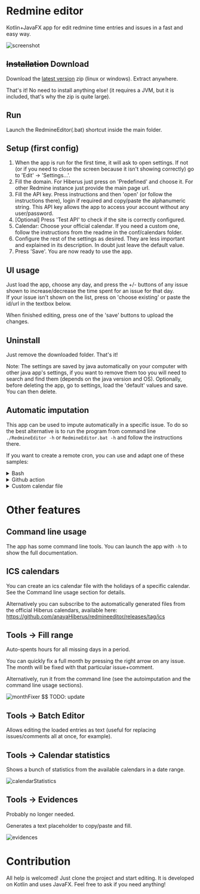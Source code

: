 # Redmine editor

Kotlin+JavaFX app for edit redmine time entries and issues in a fast and easy way.

![screenshot](docs/screenshot.png)

## ~~Installation~~ Download

Download the [latest version](https://github.com/anayaHiberus/redmineeditor/releases/latest) zip (linux or windows). Extract anywhere.

That's it! No need to install anything else! (it requires a JVM, but it is included, that's why the zip is quite large).

## Run

Launch the RedmineEditor(.bat) shortcut inside the main folder.


## Setup (first config)

1) When the app is run for the first time, it will ask to open settings. If not (or if you need to close the screen because it isn't showing correctly) go to 'Edit' -> 'Settings...'.
2) Fill the domain. For Hiberus just press on 'Predefined' and choose it. For other Redmine instance just provide the main page url.
3) Fill the API key. Press instructions and then 'open' (or follow the instructions there), login if required and copy/paste the alphanumeric string. This API key allows the app to access your account without any user/password.
4) [Optional] Press 'Test API' to check if the site is correctly configured.
5) Calendar: Choose your official calendar. If you need a custom one, follow the instructions from the readme in the conf/calendars folder.
6) Configure the rest of the settings as desired. They are less important and explained in its description. In doubt just leave the default value.
7) Press 'Save'. You are now ready to use the app.

## UI usage

Just load the app, choose any day, and press the +/- buttons of any issue shown to increase/decrease the time spent for an issue for that day.\
If your issue isn't shown on the list, press on 'choose existing' or paste the id/url in the textbox below.

When finished editing, press one of the 'save' buttons to upload the changes.

## Uninstall

Just remove the downloaded folder. That's it!

Note: The settings are saved by java automatically on your computer with other java app's settings, if you want to remove them too you will need to search and find them (depends on the java version and OS). Optionally, before deleting the app, go to settings, load the 'default' values and save. You can then delete.

## Automatic imputation

This app can be used to impute automatically in a specific issue. To do so the best alternative is to run the program from command line `./RedmineEditor -h` or `RedmineEditor.bat -h` and follow the instructions there.

If you want to create a remote cron, you can use and adapt one of these samples:

<details>
<summary>Bash</summary>

```bash
EDITOR_URL="https://github.com/anayaHiberus/redmineeditor/releases/latest/download/RedmineEditor-linux.zip"
REDMINE_URL="https://redmine.hiberus.com/redmine/" #Hiberus
REDMINE_KEY="<your api key here>"
ISSUE="<issue to use here>"
COMMENT="<comment to use here>"

echo "Downloading"
wget "$EDITOR_URL" --output-document zip.zip
unzip zip.zip
cd RedmineEditor
chmod u+x RedmineEditor

echo "Configuring"
./RedmineEditor -settings --URL="$REDMINE_URL" --KEY="$REDMINE_KEY" 

echo "Running"
./RedmineEditor -fix -week -relative --issue="$ISSUE" --comment="$COMMENT"
```

</details>


<details>
<summary>Github action</summary>

If you want to automate it with a github action, here is a sample one. Remember to set the corresponding variables and secrets!

```yaml
# run the script
name: Redmine cron
on:

  # manually
  workflow_dispatch:

  # cron
  schedule:
    - cron: 0 8,15 * * mon-fri # will run at 9/10 and 16/17 madrid time

jobs:
  script:
    runs-on: ubuntu-latest
    steps:
      - name: Run script
        env:
          SCHEDULE: ${{ secrets.SCHEDULE }}
          EDITOR_URL: ${{ vars.EDITOR_URL }}
          REDMINE_URL: ${{ vars.REDMINE_URL }}
          REDMINE_KEY: ${{ secrets.REDMINE_KEY }}
          ISSUE: ${{ vars.ISSUE }}
          COMMENT: ${{ vars.COMMENT }}

        run: |
          echo "Downloading"
          wget "$EDITOR_URL" --output-document zip.zip
          unzip zip.zip
          cd RedmineEditor
          chmod u+x RedmineEditor

          echo "Configuring"
          ./RedmineEditor -settings --URL="$REDMINE_URL" --KEY="$REDMINE_KEY"

          echo "Running"
          ./RedmineEditor -fix -week -relative --issue="$ISSUE" --comment="$COMMENT"
```

</details>

<details>
<summary>Custom calendar file</summary>

If you want to use a custom calendar file, replace the

```bash
echo "Configuring"
./RedmineEditor -settings --URL="$REDMINE_URL" --KEY="$REDMINE_KEY" 
```

with

```bash
echo "Configuring"
echo "$SCHEDULE" > conf/calendars/custom.hours
./RedmineEditor -settings --URL="$REDMINE_URL" --KEY="$REDMINE_KEY" --SCHEDULE_FILE=custom
```

And fill the variable accordingly.

</details>

# Other features

## Command line usage

The app has some command line tools. You can launch the app with `-h` to show the full documentation.

## ICS calendars

You can create an ics calendar file with the holidays of a specific calendar. See the Command line usage section for details.

Alternatively you can subscribe to the automatically generated files from the official Hiberus calendars, available here: https://github.com/anayaHiberus/redmineeditor/releases/tag/ics

## Tools -> Fill range

Auto-spents hours for all missing days in a period.

You can quickly fix a full month by pressing the right arrow on any issue. The month will be fixed with that particular issue+comment.

Alternatively, run it from the command line (see the autoimputation and the command line usage sections).

![monthFixer](docs/monthFixer.png) $$ TODO: update

## Tools -> Batch Editor

Allows editing the loaded entries as text (useful for replacing issues/comments all at once, for example).

## Tools -> Calendar statistics

Shows a bunch of statistics from the available calendars in a date range.

![calendarStatistics](docs/calendarStatistics.png)

## Tools -> Evidences

Probably no longer needed.

Generates a text placeholder to copy/paste and fill.

![evidences](docs/evidences.png)

# Contribution

All help is welcomed! Just clone the project and start editing. It is developed on Kotlin and uses JavaFX. Feel free to ask if you need anything!
